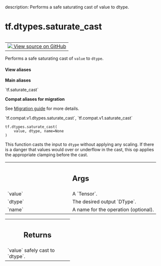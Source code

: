 description: Performs a safe saturating cast of value to dtype.

<div itemscope itemtype="http://developers.google.com/ReferenceObject">
<meta itemprop="name" content="tf.dtypes.saturate_cast" />
<meta itemprop="path" content="Stable" />
</div>

# tf.dtypes.saturate_cast

<!-- Insert buttons and diff -->

<table class="tfo-notebook-buttons tfo-api nocontent" align="left">
<td>
  <a target="_blank" href="https://github.com/tensorflow/tensorflow/blob/r2.2/tensorflow/python/ops/math_ops.py#L795-L825">
    <img src="https://www.tensorflow.org/images/GitHub-Mark-32px.png" />
    View source on GitHub
  </a>
</td>
</table>



Performs a safe saturating cast of `value` to `dtype`.

<section class="expandable">
  <h4 class="showalways">View aliases</h4>
  <p>
<b>Main aliases</b>
<p>`tf.saturate_cast`</p>

<b>Compat aliases for migration</b>
<p>See
<a href="https://www.tensorflow.org/guide/migrate">Migration guide</a> for
more details.</p>
<p>`tf.compat.v1.dtypes.saturate_cast`, `tf.compat.v1.saturate_cast`</p>
</p>
</section>

<pre class="devsite-click-to-copy prettyprint lang-py tfo-signature-link">
<code>tf.dtypes.saturate_cast(
    value, dtype, name=None
)
</code></pre>



<!-- Placeholder for "Used in" -->

This function casts the input to `dtype` without applying any scaling.  If
there is a danger that values would over or underflow in the cast, this op
applies the appropriate clamping before the cast.

<!-- Tabular view -->
 <table class="responsive fixed orange">
<colgroup><col width="214px"><col></colgroup>
<tr><th colspan="2"><h2 class="add-link">Args</h2></th></tr>

<tr>
<td>
`value`
</td>
<td>
A `Tensor`.
</td>
</tr><tr>
<td>
`dtype`
</td>
<td>
The desired output `DType`.
</td>
</tr><tr>
<td>
`name`
</td>
<td>
A name for the operation (optional).
</td>
</tr>
</table>



<!-- Tabular view -->
 <table class="responsive fixed orange">
<colgroup><col width="214px"><col></colgroup>
<tr><th colspan="2"><h2 class="add-link">Returns</h2></th></tr>
<tr class="alt">
<td colspan="2">
`value` safely cast to `dtype`.
</td>
</tr>

</table>

